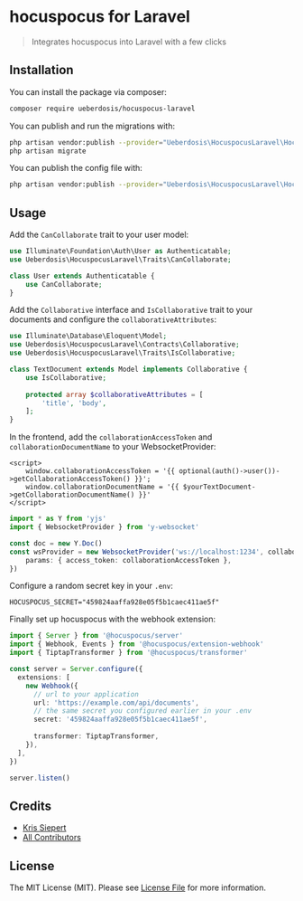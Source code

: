 # hocuspocus for Laravel

> Integrates hocuspocus into Laravel with a few clicks

## Installation

You can install the package via composer:

```bash
composer require ueberdosis/hocuspocus-laravel
```

You can publish and run the migrations with:

```bash
php artisan vendor:publish --provider="Ueberdosis\HocuspocusLaravel\HocuspocusLaravelServiceProvider" --tag="hocuspocus-laravel-migrations"
php artisan migrate
```

You can publish the config file with:

```bash
php artisan vendor:publish --provider="Ueberdosis\HocuspocusLaravel\HocuspocusLaravelServiceProvider" --tag="hocuspocus-laravel-config"
```

## Usage

Add the `CanCollaborate` trait to your user model:

```php
use Illuminate\Foundation\Auth\User as Authenticatable;
use Ueberdosis\HocuspocusLaravel\Traits\CanCollaborate;

class User extends Authenticatable {
    use CanCollaborate;
}
```

Add the `Collaborative` interface and `IsCollaborative` trait to your documents and configure the `collaborativeAttributes`:

```php
use Illuminate\Database\Eloquent\Model;
use Ueberdosis\HocuspocusLaravel\Contracts\Collaborative;
use Ueberdosis\HocuspocusLaravel\Traits\IsCollaborative;

class TextDocument extends Model implements Collaborative {
    use IsCollaborative;
    
    protected array $collaborativeAttributes = [
        'title', 'body',
    ];
}
```

In the frontend, add the `collaborationAccessToken` and `collaborationDocumentName` to your WebsocketProvider:

```blade
<script>
    window.collaborationAccessToken = '{{ optional(auth()->user())->getCollaborationAccessToken() }}';
    window.collaborationDocumentName = '{{ $yourTextDocument->getCollaborationDocumentName() }}'
</script>
```

```typescript
import * as Y from 'yjs'
import { WebsocketProvider } from 'y-websocket'

const doc = new Y.Doc()
const wsProvider = new WebsocketProvider('ws://localhost:1234', collaborationDocumentName, doc, {
    params: { access_token: collaborationAccessToken },
})
```

Configure a random secret key in your `.env`:

```dotenv
HOCUSPOCUS_SECRET="459824aaffa928e05f5b1caec411ae5f"
```

Finally set up hocuspocus with the webhook extension:

```typescript
import { Server } from '@hocuspocus/server'
import { Webhook, Events } from '@hocuspocus/extension-webhook'
import { TiptapTransformer } from '@hocuspocus/transformer'

const server = Server.configure({
  extensions: [
    new Webhook({
      // url to your application
      url: 'https://example.com/api/documents',
      // the same secret you configured earlier in your .env  
      secret: '459824aaffa928e05f5b1caec411ae5f',
        
      transformer: TiptapTransformer,
    }),
  ],
})

server.listen()
```

## Credits

- [Kris Siepert](https://github.com/kriskbx)
- [All Contributors](../../contributors)

## License

The MIT License (MIT). Please see [License File](LICENSE.md) for more information.
